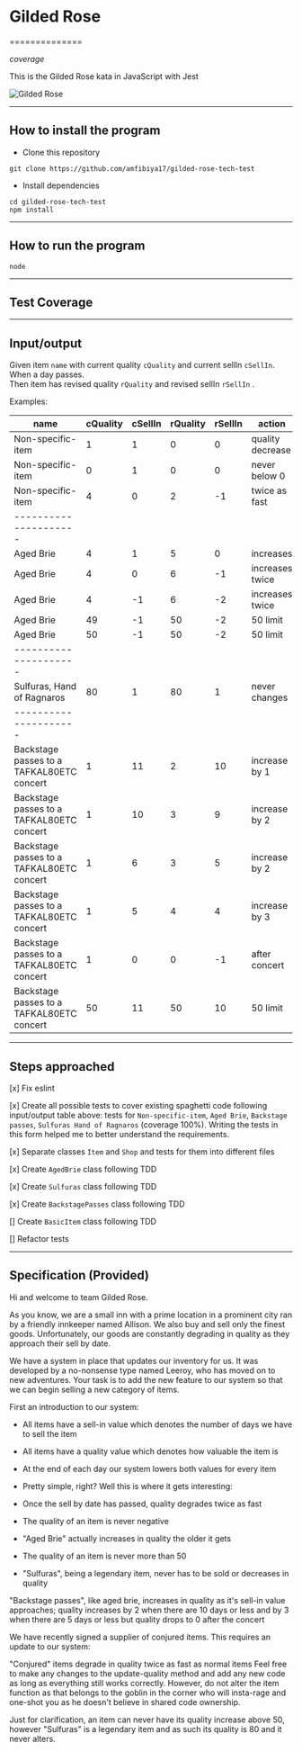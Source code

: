 # Gilded Rose

==============

$coverage$

This is the Gilded Rose kata in JavaScript with Jest

![Gilded Rose](https://i.postimg.cc/QCjJ0gYw/HTB1-Wh-UUXLjs-K1-Rjy1-Xaq6zisp-Xa3-jpg-copy.jpg)

---

## How to install the program

- Clone this repository 
```
git clone https://github.com/amfibiya17/gilded-rose-tech-test
```

- Install dependencies
```
cd gilded-rose-tech-test
npm install
```

---

## How to run the program

```
node
```
---

## Test Coverage


---

## Input/output

Given item `name` with current quality `cQuality` and current sellIn `cSellIn`.  
When a day passes.  
Then item has revised quality `rQuality` and revised sellIn `rSellIn` .

Examples:

| name | cQuality | cSellIn | rQuality | rSellIn | action |
| ---- | -------- | ------- | -------- | ------- | ------ |
| Non-specific-item | 1 | 1 | 0 | 0 | quality decrease |
| Non-specific-item | 0 | 1 | 0 | 0 | never below 0 |
| Non-specific-item | 4 | 0 | 2 | -1 | twice as fast |
| --------------------- |
| Aged Brie | 4 | 1 | 5 | 0 | increases |
| Aged Brie | 4 | 0 | 6 | -1 | increases twice |
| Aged Brie | 4 | -1 | 6 | -2 | increases twice |
| Aged Brie | 49 | -1 | 50 | -2 | 50 limit |
| Aged Brie | 50 | -1 | 50 | -2 | 50 limit |
| --------------------- |
| Sulfuras, Hand of Ragnaros | 80 | 1 | 80 | 1 | never changes |
| --------------------- |
| Backstage passes to a TAFKAL80ETC concert | 1 | 11 | 2 | 10 | increase by 1 |
| Backstage passes to a TAFKAL80ETC concert | 1 | 10 | 3 | 9 | increase by 2 |
| Backstage passes to a TAFKAL80ETC concert | 1 | 6 | 3 | 5 | increase by 2 |
| Backstage passes to a TAFKAL80ETC concert | 1 | 5 | 4 | 4 | increase by 3 |
| Backstage passes to a TAFKAL80ETC concert | 1 | 0 | 0 | -1 | after concert |
| Backstage passes to a TAFKAL80ETC concert | 50 | 11 | 50 | 10 | 50 limit | 

---

## Steps approached

[x] Fix eslint  

[x] Create all possible tests to cover existing spaghetti code following input/output table above: tests for `Non-specific-item`, `Aged Brie`, `Backstage passes`, `Sulfuras Hand of Ragnaros` (coverage 100%). Writing the tests in this form helped me to better understand the requirements.   

[x] Separate classes `Item` and `Shop` and tests for them into different files  

[x] Create `AgedBrie` class following TDD 

[x] Create  `Sulfuras` class following TDD 

[x] Create  `BackstagePasses` class following TDD 

[] Create  `BasicItem` class following TDD 

[] Refactor tests

---


## Specification (Provided)

Hi and welcome to team Gilded Rose.

As you know, we are a small inn with a prime location in a prominent city ran by a friendly innkeeper named Allison. We also buy and sell only the finest goods. Unfortunately, our goods are constantly degrading in quality as they approach their sell by date.

We have a system in place that updates our inventory for us. It was developed by a no-nonsense type named Leeroy, who has moved on to new adventures. Your task is to add the new feature to our system so that we can begin selling a new category of items.

First an introduction to our system:

- All items have a sell-in value which denotes the number of days we have to sell the item

- All items have a quality value which denotes how valuable the item is

- At the end of each day our system lowers both values for every item

- Pretty simple, right? Well this is where it gets interesting:

- Once the sell by date has passed, quality degrades twice as fast

- The quality of an item is never negative

- "Aged Brie" actually increases in quality the older it gets

- The quality of an item is never more than 50

- "Sulfuras", being a legendary item, never has to be sold or decreases in quality

"Backstage passes", like aged brie, increases in quality as it's sell-in value approaches; quality increases by 2 when there are 10 days or less and by 3 when there are 5 days or less but quality drops to 0 after the concert

We have recently signed a supplier of conjured items. This requires an update to our system:

"Conjured" items degrade in quality twice as fast as normal items
Feel free to make any changes to the update-quality method and add any new code as long as everything still works correctly. However, do not alter the item function as that belongs to the goblin in the corner who will insta-rage and one-shot you as he doesn't believe in shared code ownership.

Just for clarification, an item can never have its quality increase above 50, however "Sulfuras" is a legendary item and as such its quality is 80 and it never alters.
